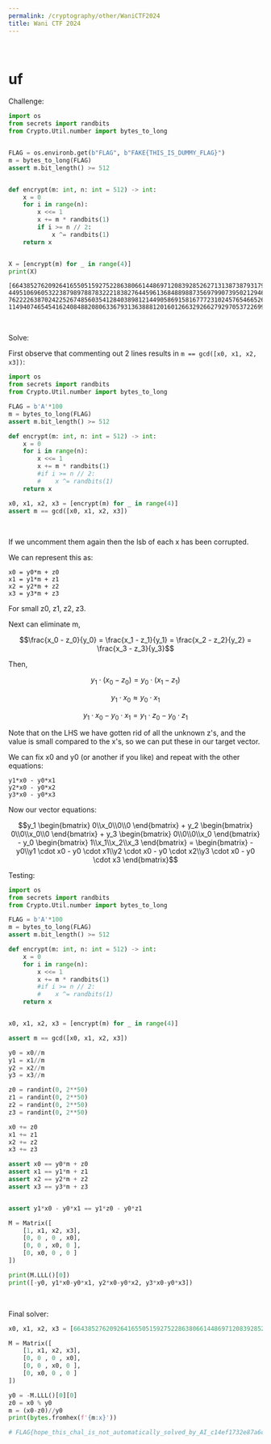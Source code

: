 ```yaml
---
permalink: /cryptography/other/WaniCTF2024
title: Wani CTF 2024
---
```



<br>


# uf

Challenge:

```python
import os
from secrets import randbits
from Crypto.Util.number import bytes_to_long


FLAG = os.environb.get(b"FLAG", b"FAKE{THIS_IS_DUMMY_FLAG}")
m = bytes_to_long(FLAG)
assert m.bit_length() >= 512


def encrypt(m: int, n: int = 512) -> int:
    x = 0
    for i in range(n):
        x <<= 1
        x += m * randbits(1)
        if i >= n // 2:
            x ^= randbits(1)
    return x


X = [encrypt(m) for _ in range(4)]
print(X)
```

```
[6643852762092641655051592752286380661448697120839285262713138738793179330857521051418707355387198243788554658967735136760757552410466512939791351078152197994352930016306075464400264019640466277732596022216246131141036813931972036259910390741311141390889450882074162723823607552591155184799627590418587536982033939537563823, 4495106960532238798978878322218382764459613684889887356979907395021294655849239390809608204284927849117763119933285899077777162943233437728643056322845118660545730870443735090094400144586494098834221418487123653668703665085461676013454922344247818407399456870636622800919629442727075235809213114639237367651539678560390951, 7622226387024225267485603541284038981214490586915816777231024576546652676746968149372915915975325662783469952634025859954515971134032563991925283958708572235632178937041656690377178266198211581176947491463237398083133658483056792368618417698027992083481412961301906342594056438180675328433412539805240307255787971167535638, 1149407465454162408488208063367931363888120160126632926627929705372269921465081968665764846439238807939361247987642326885758277171318666479752274577607727935160689442316433824450832192798328252739495913920016290902086534688608562545166349970831960156036289570935410160077618096614135121287858428753273136461851339553609896]
```

<br>

Solve:

First observe that commenting out 2 lines results in `m == gcd([x0, x1, x2, x3])`:

```python
import os
from secrets import randbits
from Crypto.Util.number import bytes_to_long

FLAG = b'A'*100
m = bytes_to_long(FLAG)
assert m.bit_length() >= 512

def encrypt(m: int, n: int = 512) -> int:
    x = 0
    for i in range(n):
        x <<= 1
        x += m * randbits(1)
        #if i >= n // 2:
        #    x ^= randbits(1)
    return x

x0, x1, x2, x3 = [encrypt(m) for _ in range(4)]
assert m == gcd([x0, x1, x2, x3])
```

<br>

If we uncomment them again then the lsb of each x has been corrupted. 

We can represent this as:

```
x0 = y0*m + z0
x1 = y1*m + z1
x2 = y2*m + z2
x3 = y3*m + z3
```

For small z0, z1, z2, z3.

Next can eliminate m, 

$$\frac{x_0 - z_0}{y_0} = \frac{x_1 - z_1}{y_1} = \frac{x_2 - z_2}{y_2} = \frac{x_3 - z_3}{y_3}$$

Then, 

$$y_1 \cdot (x_0 - z_0) = y_0 \cdot (x_1 - z_1)$$

$$y_1 \cdot x_0 \approx y_0 \cdot x_1$$

$$y_1 \cdot x_0 - y_0 \cdot x_1 = y_1 \cdot z_0 - y_0 \cdot z_1$$

Note that on the LHS we have gotten rid of all the unknown z's, and the value is small compared to the x's, so we can put these in our target vector. 

We can fix x0 and y0 (or another if you like) and repeat with the other equations:

```
y1*x0 - y0*x1 
y2*x0 - y0*x2
y3*x0 - y0*x3
```

Now our vector equations:

$$y_1 \begin{bmatrix} 0\\x_0\\0\\0 \end{bmatrix} + y_2 \begin{bmatrix} 0\\0\\x_0\\0 \end{bmatrix} + y_3 \begin{bmatrix} 0\\0\\0\\x_0 \end{bmatrix} - y_0 \begin{bmatrix} 1\\x_1\\x_2\\x_3 \end{bmatrix} = 
 \begin{bmatrix} -y0\\y1 \cdot x0 - y0 \cdot x1\\y2 \cdot x0 - y0 \cdot x2\\y3 \cdot x0 - y0 \cdot x3 \end{bmatrix}$$

 Testing:

```python
import os
from secrets import randbits
from Crypto.Util.number import bytes_to_long

FLAG = b'A'*100
m = bytes_to_long(FLAG)
assert m.bit_length() >= 512

def encrypt(m: int, n: int = 512) -> int:
    x = 0
    for i in range(n):
        x <<= 1
        x += m * randbits(1)
        #if i >= n // 2:
        #    x ^= randbits(1)
    return x


x0, x1, x2, x3 = [encrypt(m) for _ in range(4)]

assert m == gcd([x0, x1, x2, x3])

y0 = x0//m
y1 = x1//m
y2 = x2//m
y3 = x3//m

z0 = randint(0, 2**50)
z1 = randint(0, 2**50)
z2 = randint(0, 2**50)
z3 = randint(0, 2**50)

x0 += z0
x1 += z1
x2 += z2
x3 += z3

assert x0 == y0*m + z0
assert x1 == y1*m + z1
assert x2 == y2*m + z2
assert x3 == y3*m + z3


assert y1*x0 - y0*x1 == y1*z0 - y0*z1

M = Matrix([
    [1, x1, x2, x3],
    [0, 0 , 0 , x0],
    [0, 0 , x0, 0 ],
    [0, x0, 0 , 0 ]
])

print(M.LLL()[0])
print([-y0, y1*x0-y0*x1, y2*x0-y0*x2, y3*x0-y0*x3])
```

<br>

Final solver:

```python
x0, x1, x2, x3 = [6643852762092641655051592752286380661448697120839285262713138738793179330857521051418707355387198243788554658967735136760757552410466512939791351078152197994352930016306075464400264019640466277732596022216246131141036813931972036259910390741311141390889450882074162723823607552591155184799627590418587536982033939537563823, 4495106960532238798978878322218382764459613684889887356979907395021294655849239390809608204284927849117763119933285899077777162943233437728643056322845118660545730870443735090094400144586494098834221418487123653668703665085461676013454922344247818407399456870636622800919629442727075235809213114639237367651539678560390951, 7622226387024225267485603541284038981214490586915816777231024576546652676746968149372915915975325662783469952634025859954515971134032563991925283958708572235632178937041656690377178266198211581176947491463237398083133658483056792368618417698027992083481412961301906342594056438180675328433412539805240307255787971167535638, 1149407465454162408488208063367931363888120160126632926627929705372269921465081968665764846439238807939361247987642326885758277171318666479752274577607727935160689442316433824450832192798328252739495913920016290902086534688608562545166349970831960156036289570935410160077618096614135121287858428753273136461851339553609896]

M = Matrix([
    [1, x1, x2, x3],
    [0, 0 , 0 , x0],
    [0, 0 , x0, 0 ],
    [0, x0, 0 , 0 ]
])

y0 = -M.LLL()[0][0]
z0 = x0 % y0
m = (x0-z0)//y0
print(bytes.fromhex(f'{m:x}'))

# FLAG{hope_this_chal_is_not_automatically_solved_by_AI_c14ef1732e87a6c}
```
